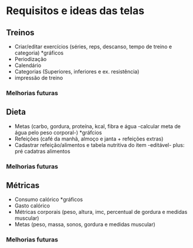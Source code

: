 # Requisitos e ideas das telas

## Treinos

- Criar/editar exercícios (séries, reps, descanso, tempo de treino e categoria) *gráficos
- Periodização
- Calendário
- Categorias (Superiores, inferiores e ex. resistência)
- impressão de treino
### Melhorias futuras

## Dieta

- Metas (carbo, gordura, proteína, kcal, fibra e água -calcular meta de água pelo peso corporal-) *gráfcios
- Refeições (café da manhã, almoço e janta + refeições extras)
- Cadastrar refeição/alimentos e tabela nutritiva do item -editável- plus: pré cadatras alimentos
### Melhorias futuras

## Métricas

- Consumo calórico *gráficos
- Gasto calórico
- Métricas corporais (peso, altura, imc, percentual de gordura e medidas muscular)
- Metas (peso, massa, sonos, gordura e medidas muscular)
### Melhorias futuras